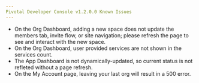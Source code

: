 ```yaml
---
Pivotal Developer Console v1.2.0.0 Known Issues
---
```


* On the Org Dashboard, adding a new space does not update the members tab, invite flow, or site navigation; please refresh the page to see and interact with the new space. 
* On the Org Dashboard, user provided services are not shown in the services count. 
* The App Dashboard is not dynamically-updated, so current status is not refleted without a page refresh. 
* On the My Account page, leaving your last org will result in a 500 error. 

